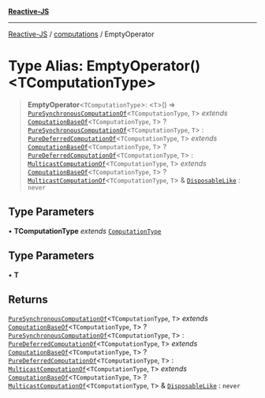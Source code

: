 [**Reactive-JS**](../../README.md)

***

[Reactive-JS](../../README.md) / [computations](../README.md) / EmptyOperator

# Type Alias: EmptyOperator()\<TComputationType\>

> **EmptyOperator**\<`TComputationType`\>: \<`T`\>() => [`PureSynchronousComputationOf`](PureSynchronousComputationOf.md)\<`TComputationType`, `T`\> *extends* [`ComputationBaseOf`](ComputationBaseOf.md)\<`TComputationType`, `T`\> ? [`PureSynchronousComputationOf`](PureSynchronousComputationOf.md)\<`TComputationType`, `T`\> : [`PureDeferredComputationOf`](PureDeferredComputationOf.md)\<`TComputationType`, `T`\> *extends* [`ComputationBaseOf`](ComputationBaseOf.md)\<`TComputationType`, `T`\> ? [`PureDeferredComputationOf`](PureDeferredComputationOf.md)\<`TComputationType`, `T`\> : [`MulticastComputationOf`](MulticastComputationOf.md)\<`TComputationType`, `T`\> *extends* [`ComputationBaseOf`](ComputationBaseOf.md)\<`TComputationType`, `T`\> ? [`MulticastComputationOf`](MulticastComputationOf.md)\<`TComputationType`, `T`\> & [`DisposableLike`](../../utils/interfaces/DisposableLike.md) : `never`

## Type Parameters

• **TComputationType** *extends* [`ComputationType`](ComputationType.md)

## Type Parameters

• **T**

## Returns

[`PureSynchronousComputationOf`](PureSynchronousComputationOf.md)\<`TComputationType`, `T`\> *extends* [`ComputationBaseOf`](ComputationBaseOf.md)\<`TComputationType`, `T`\> ? [`PureSynchronousComputationOf`](PureSynchronousComputationOf.md)\<`TComputationType`, `T`\> : [`PureDeferredComputationOf`](PureDeferredComputationOf.md)\<`TComputationType`, `T`\> *extends* [`ComputationBaseOf`](ComputationBaseOf.md)\<`TComputationType`, `T`\> ? [`PureDeferredComputationOf`](PureDeferredComputationOf.md)\<`TComputationType`, `T`\> : [`MulticastComputationOf`](MulticastComputationOf.md)\<`TComputationType`, `T`\> *extends* [`ComputationBaseOf`](ComputationBaseOf.md)\<`TComputationType`, `T`\> ? [`MulticastComputationOf`](MulticastComputationOf.md)\<`TComputationType`, `T`\> & [`DisposableLike`](../../utils/interfaces/DisposableLike.md) : `never`
